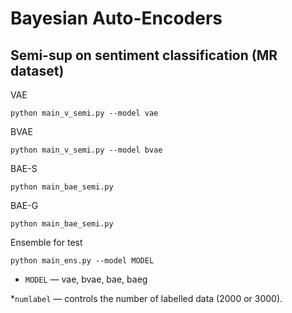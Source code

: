 # Bayesian Auto-Encoders

## Semi-sup on sentiment classification (MR dataset)
VAE
```
python main_v_semi.py --model vae
```
BVAE
```
python main_v_semi.py --model bvae
```
BAE-S
```
python main_bae_semi.py 
```
BAE-G
```
python main_bae_semi.py
```
Ensemble for test
```
python main_ens.py --model MODEL
```
* ```MODEL``` &mdash; vae, bvae, bae, baeg

*```numlabel``` &mdash; controls the number of labelled data (2000 or 3000).
